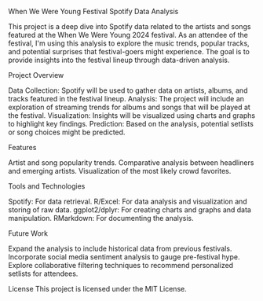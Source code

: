 When We Were Young Festival Spotify Data Analysis

This project is a deep dive into Spotify data related to the artists and songs featured at the When We Were Young 2024 festival. As an attendee of the festival, I'm using this analysis to explore the music trends, popular tracks, and potential surprises that festival-goers might experience. The goal is to provide insights into the festival lineup through data-driven analysis.

Project Overview

Data Collection: Spotify will be used to gather data on artists, albums, and tracks featured in the festival lineup.
Analysis: The project will include an exploration of streaming trends for albums and songs that will be played at the festival.
Visualization: Insights will be visualized using charts and graphs to highlight key findings.
Prediction: Based on the analysis, potential setlists or song choices might be predicted.

Features

Artist and song popularity trends.
Comparative analysis between headliners and emerging artists.
Visualization of the most likely crowd favorites.

Tools and Technologies

Spotify: For data retrieval.
R/Excel: For data analysis and visualization and storing of raw data.
ggplot2/dplyr: For creating charts and graphs and data manipulation.
RMarkdown: For documenting the analysis.

Future Work

Expand the analysis to include historical data from previous festivals.
Incorporate social media sentiment analysis to gauge pre-festival hype.
Explore collaborative filtering techniques to recommend personalized setlists for attendees.

License
This project is licensed under the MIT License.

